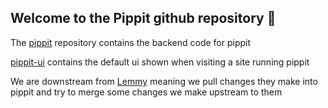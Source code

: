 ## Welcome to the Pippit github repository 👋

The [pippit](https://github.com/PippitWeb/pippit) repository contains the backend code for pippit

[pippit-ui](https://github.com/PippitWeb/pippit-ui) contains the default ui shown when visiting a site running pippit

We are downstream from [Lemmy](https://github.com/LemmyNet) meaning we pull changes they make into pippit and try to merge some changes we make upstream to them
